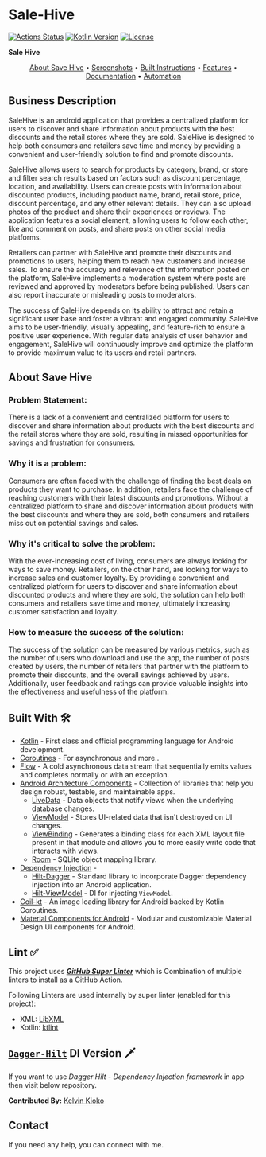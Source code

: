 # Sale-Hive

[![Actions Status](https://github.com/kelvinkioko/Sale-Hive/workflows/SaleHive%20CI/badge.svg)](https://github.com/kelvinkioko/Sale-Hive/actions)
[![Kotlin Version](https://img.shields.io/badge/kotlin-1.3.71-blue.svg)](http://kotlinlang.org/)
[![License](https://img.shields.io/badge/License-Apache%202.0-blue.svg)](http://www.apache.org/licenses/LICENSE-2.0)

**Sale Hive**
<p align="center">
    <a href="#-about-save-Hive">About Save Hive</a> •
    <a href="#-screenshots">Screenshots</a> •
    <a href="#-built-instructions">Built Instructions</a> •
    <a href="#-features">Features</a> •
    <a href="#-documentation">Documentation</a> •
    <a href="#-automation">Automation</a>
</p>

## Business Description
SaleHive is an android application that provides a centralized platform for users to discover and share information about products with the best discounts and the retail stores where they are sold. SaleHive is designed to help both consumers and retailers save time and money by providing a convenient and user-friendly solution to find and promote discounts.

SaleHive allows users to search for products by category, brand, or store and filter search results based on factors such as discount percentage, location, and availability. Users can create posts with information about discounted products, including product name, brand, retail store, price, discount percentage, and any other relevant details. They can also upload photos of the product and share their experiences or reviews. The application features a social element, allowing users to follow each other, like and comment on posts, and share posts on other social media platforms.

Retailers can partner with SaleHive and promote their discounts and promotions to users, helping them to reach new customers and increase sales. To ensure the accuracy and relevance of the information posted on the platform, SaleHive implements a moderation system where posts are reviewed and approved by moderators before being published. Users can also report inaccurate or misleading posts to moderators.

The success of SaleHive depends on its ability to attract and retain a significant user base and foster a vibrant and engaged community. SaleHive aims to be user-friendly, visually appealing, and feature-rich to ensure a positive user experience. With regular data analysis of user behavior and engagement, SaleHive will continuously improve and optimize the platform to provide maximum value to its users and retail partners.

## About Save Hive
### Problem Statement:
There is a lack of a convenient and centralized platform for users to discover and share information about products with the best discounts and the retail stores where they are sold, resulting in missed opportunities for savings and frustration for consumers.

### Why it is a problem:
Consumers are often faced with the challenge of finding the best deals on products they want to purchase. In addition, retailers face the challenge of reaching customers with their latest discounts and promotions. Without a centralized platform to share and discover information about products with the best discounts and where they are sold, both consumers and retailers miss out on potential savings and sales.

### Why it's critical to solve the problem:
With the ever-increasing cost of living, consumers are always looking for ways to save money. Retailers, on the other hand, are looking for ways to increase sales and customer loyalty. By providing a convenient and centralized platform for users to discover and share information about discounted products and where they are sold, the solution can help both consumers and retailers save time and money, ultimately increasing customer satisfaction and loyalty.

### How to measure the success of the solution:
The success of the solution can be measured by various metrics, such as the number of users who download and use the app, the number of posts created by users, the number of retailers that partner with the platform to promote their discounts, and the overall savings achieved by users. Additionally, user feedback and ratings can provide valuable insights into the effectiveness and usefulness of the platform.


## Built With 🛠
- [Kotlin](https://kotlinlang.org/) - First class and official programming language for Android development.
- [Coroutines](https://kotlinlang.org/docs/reference/coroutines-overview.html) - For asynchronous and more..
- [Flow](https://kotlin.github.io/kotlinx.coroutines/kotlinx-coroutines-core/kotlinx.coroutines.flow/-flow/) - A cold asynchronous data stream that sequentially emits values and completes normally or with an exception.
- [Android Architecture Components](https://developer.android.com/topic/libraries/architecture) - Collection of libraries that help you design robust, testable, and maintainable apps.
    - [LiveData](https://developer.android.com/topic/libraries/architecture/livedata) - Data objects that notify views when the underlying database changes.
    - [ViewModel](https://developer.android.com/topic/libraries/architecture/viewmodel) - Stores UI-related data that isn't destroyed on UI changes.
    - [ViewBinding](https://developer.android.com/topic/libraries/view-binding) - Generates a binding class for each XML layout file present in that module and allows you to more easily write code that interacts with views.
    - [Room](https://developer.android.com/topic/libraries/architecture/room) - SQLite object mapping library.
- [Dependency Injection](https://developer.android.com/training/dependency-injection) -
    - [Hilt-Dagger](https://dagger.dev/hilt/) - Standard library to incorporate Dagger dependency injection into an Android application.
    - [Hilt-ViewModel](https://developer.android.com/training/dependency-injection/hilt-jetpack) - DI for injecting `ViewModel`.
- [Coil-kt](https://coil-kt.github.io/coil/) - An image loading library for Android backed by Kotlin Coroutines.
- [Material Components for Android](https://github.com/material-components/material-components-android) - Modular and customizable Material Design UI components for Android.

## Lint ✅
This project uses [***GitHub Super Linter***](https://github.com/github/super-linter) which is Combination of multiple linters to install as a GitHub Action.

Following Linters are used internally by super linter (enabled for this project):
- XML: [LibXML](http://xmlsoft.org/)
- Kotlin: [ktlint](https://github.com/pinterest/ktlint)

## [`Dagger-Hilt`](https://dagger.dev/hilt/) DI Version 🗡️
If you want to use *Dagger Hilt - Dependency Injection framework* in app then visit below repository.

**Contributed By:** [Kelvin Kioko](https://github.com/kelvinkioko/)

## Contact
If you need any help, you can connect with me.